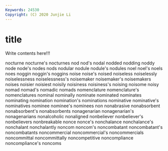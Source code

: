 ```yaml
---
Keywords: 24530
Copyright: (C) 2020 Junjie Li
---
```


# title

Write contents here!!!
 
nocturne 
nocturne's 
nocturnes 
nod 
nod's
nodal 
nodded 
nodding 
noddy 
node 
node's 
nodes 
nods 
nodular 
nodule
nodule's 
nodules 
noel 
noel's 
noels 
noes 
noggin 
noggin's 
noggins 
noise
noise's 
noised 
noiseless 
noiselessly 
noiselessness 
noiselessness's 
noisemaker 
noisemaker's 
noisemakers 
noises
noisier 
noisiest 
noisily 
noisiness 
noisiness's 
noising 
noisome 
noisy 
nomad 
nomad's
nomadic 
nomads 
nomenclature 
nomenclature's 
nomenclatures 
nominal 
nominally 
nominate 
nominated 
nominates
nominating 
nomination 
nomination's 
nominations 
nominative 
nominative's 
nominatives 
nominee 
nominee's 
nominees
non 
nonabrasive 
nonabsorbent 
nonabsorbent's 
nonabsorbents 
nonagenarian 
nonagenarian's 
nonagenarians 
nonalcoholic 
nonaligned
nonbeliever 
nonbeliever's 
nonbelievers 
nonbreakable 
nonce 
nonce's 
nonchalance 
nonchalance's 
nonchalant 
nonchalantly
noncom 
noncom's 
noncombatant 
noncombatant's 
noncombatants 
noncommercial 
noncommercial's 
noncommercials 
noncommittal 
noncommittally
noncompetitive 
noncompliance 
noncompliance's 
noncoms 
